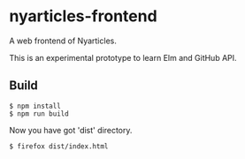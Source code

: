 # nyarticles-frontend

A web frontend of Nyarticles.

This is an experimental prototype to learn Elm and GitHub API.

## Build

```
$ npm install
$ npm run build
```

Now you have got 'dist' directory.

```
$ firefox dist/index.html
```
